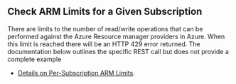 ## Check ARM Limits for a Given Subscription

There are limits to the number of read/write operations that can be performed against the Azure Resource manager providers in Azure.  When this limit is reached there will be an HTTP 429 error returned.  The documentation below outlines the specific REST call but does not provide a complete example


* [Details on Per-Subscription ARM Limits](https://docs.microsoft.com/en-us/azure/azure-resource-manager/resource-manager-request-limits1).

